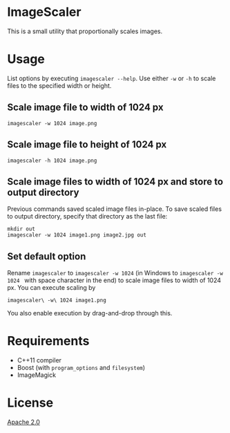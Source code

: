 # ImageScaler

This is a small utility that proportionally scales images.

# Usage

List options by executing `imagescaler --help`. Use either `-w` or `-h` to scale files
to the specified width or height.

## Scale image file to width of 1024 px

```
imagescaler -w 1024 image.png
```

## Scale image file to height of 1024 px

```
imagescaler -h 1024 image.png
```

## Scale image files to width of 1024 px and store to output directory

Previous commands saved scaled image files in-place. To save scaled files
to output directory, specify that directory as the last file:

```
mkdir out
imagescaler -w 1024 image1.png image2.jpg out
```

## Set default option

Rename `imagescaler` to `imagescaler -w 1024` (in Windows to `imagescaler -w 1024 `
with space character in the end) to scale image files to width of 1024 px. You can execute scaling by

```
imagescaler\ -w\ 1024 image1.png
```

You also enable execution by drag-and-drop through this.

# Requirements

* C++11 compiler
* Boost (with `program_options` and `filesystem`)
* ImageMagick

# License

[Apache 2.0](LICENSE)
